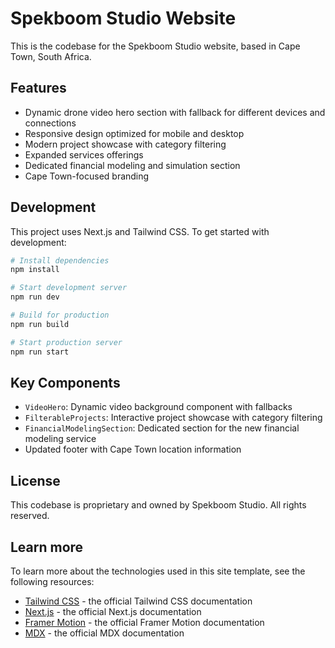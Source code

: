 # Spekboom Studio Website

This is the codebase for the Spekboom Studio website, based in Cape Town, South Africa.

## Features

- Dynamic drone video hero section with fallback for different devices and connections
- Responsive design optimized for mobile and desktop
- Modern project showcase with category filtering
- Expanded services offerings
- Dedicated financial modeling and simulation section
- Cape Town-focused branding

## Development

This project uses Next.js and Tailwind CSS. To get started with development:

```bash
# Install dependencies
npm install

# Start development server
npm run dev

# Build for production
npm run build

# Start production server
npm run start
```

## Key Components

- `VideoHero`: Dynamic video background component with fallbacks
- `FilterableProjects`: Interactive project showcase with category filtering
- `FinancialModelingSection`: Dedicated section for the new financial modeling service
- Updated footer with Cape Town location information

## License

This codebase is proprietary and owned by Spekboom Studio. All rights reserved.

## Learn more

To learn more about the technologies used in this site template, see the following resources:

- [Tailwind CSS](https://tailwindcss.com/docs) - the official Tailwind CSS documentation
- [Next.js](https://nextjs.org/docs) - the official Next.js documentation
- [Framer Motion](https://www.framer.com/docs/) - the official Framer Motion documentation
- [MDX](https://mdxjs.com/) - the official MDX documentation
